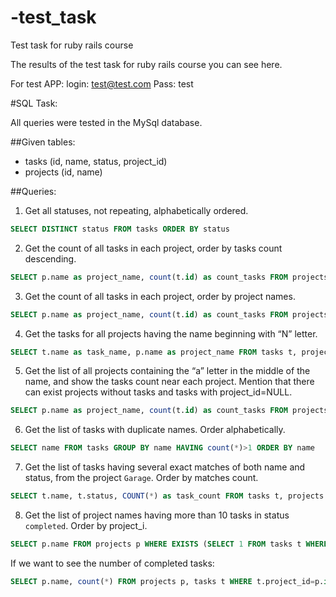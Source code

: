 # -test_task
 Test task for ruby rails course

The results of the test task for ruby rails course you can see here.

For test APP:
login: test@test.com
Pass: test

#SQL Task:

All queries were tested in the MySql database.

##Given tables:
* tasks (id, name, status, project_id)
* projects (id, name)

##Queries:
1)	Get all statuses, not repeating, alphabetically ordered.
```SQL
SELECT DISTINCT status FROM tasks ORDER BY status
```

2)	Get the count of all tasks in each project, order by tasks count descending.
```SQL
SELECT p.name as project_name, count(t.id) as count_tasks FROM projects p LEFT JOIN tasks t ON  t.project_id = p.id  GROUP BY project_name ORDER BY count_tasks DESC
```

3)	Get the count of all tasks in each project, order by project names. 
```SQL
SELECT p.name as project_name, count(t.id) as count_tasks FROM projects p LEFT JOIN tasks t ON  t.project_id = p.id  GROUP BY project_name ORDER BY project_name
```

4)	Get the tasks for all projects having the name beginning with “N” letter.
```SQL
SELECT t.name as task_name, p.name as project_name FROM tasks t, projects p WHERE p.name LIKE "N%" AND t.project_id = p.id
```

5)	Get the list of all projects containing the “a” letter in the middle of the name, and show the tasks count near each project. Mention that there can exist projects without tasks and tasks with project_id=NULL.
```SQL
SELECT p.name as project_name, count(t.id) as count_tasks FROM projects p LEFT JOIN tasks t on t.project_id = p.id WHERE p.name LIKE "%a%" AND p.name NOT LIKE "a%" AND p.name NOT LIKE "%a" GROUP BY project_name
```

6)	Get the list of tasks with duplicate names. Order alphabetically.
```SQL
SELECT name FROM tasks GROUP BY name HAVING count(*)>1 ORDER BY name
```

7)	Get the list of tasks having several exact matches of both name and status, from the project `Garage`. Order by matches count. 
```SQL
SELECT t.name, t.status, COUNT(*) as task_count FROM tasks t, projects p WHERE p.name="Garage" AND t.project_id = p.id GROUP BY t.name, t.status HAVING count(*)>1 ORDER BY task_count
```

8)	Get the list of project names having more than 10 tasks in status `completed`. Order by project_i.
```SQL
SELECT p.name FROM projects p WHERE EXISTS (SELECT 1 FROM tasks t WHERE p.id=t.project_id AND t.status="completed" HAVING count(*)>10) ORDER BY p.id
```

If we want to see the number of completed tasks:
```SQL
SELECT p.name, count(*) FROM projects p, tasks t WHERE t.project_id=p.id AND t.status=" completed " GROUP BY p.name HAVING count(*)>10 ORDER BY p.id
```
